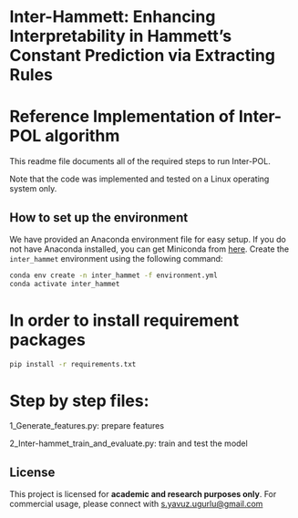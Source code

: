 # Inter-Hammett: Enhancing Interpretability in Hammett’s Constant Prediction via Extracting Rules

# Reference Implementation of Inter-POL algorithm
This readme file documents all of the required steps to run Inter-POL.

Note that the code was implemented and tested on a Linux operating system only.

## How to set up the environment
We have provided an Anaconda environment file for easy setup.
If you do not have Anaconda installed, you can get Miniconda from [here](https://docs.conda.io/en/latest/miniconda.html).
Create the `inter_hammet` environment using the following command:
```bash
conda env create -n inter_hammet -f environment.yml
conda activate inter_hammet
```

# In order to install requirement packages
```bash
pip install -r requirements.txt
```

# Step by step files:

1_Generate_features.py: prepare features

2_Inter-hammet_train_and_evaluate.py: train and test the model


## License

This project is licensed for **academic and research purposes only**. For commercial usage, please connect with s.yavuz.ugurlu@gmail.com
